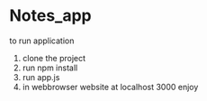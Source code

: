 # Notes_app
to run application 
1) clone the project
2) run npm install
3) run app.js
4) in webbrowser website at localhost 3000
 enjoy
